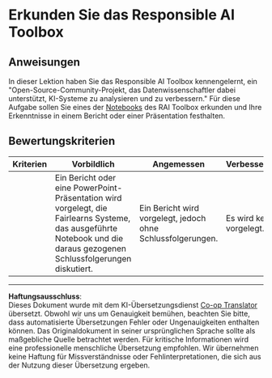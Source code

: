 <!--
CO_OP_TRANSLATOR_METADATA:
{
  "original_hash": "dbda60e7b1fe5f18974e7858eff0004e",
  "translation_date": "2025-09-03T21:50:49+00:00",
  "source_file": "1-Introduction/3-fairness/assignment.md",
  "language_code": "de"
}
-->
# Erkunden Sie das Responsible AI Toolbox

## Anweisungen

In dieser Lektion haben Sie das Responsible AI Toolbox kennengelernt, ein "Open-Source-Community-Projekt, das Datenwissenschaftler dabei unterstützt, KI-Systeme zu analysieren und zu verbessern." Für diese Aufgabe sollen Sie eines der [Notebooks](https://github.com/microsoft/responsible-ai-toolbox/blob/main/notebooks/responsibleaidashboard/getting-started.ipynb) des RAI Toolbox erkunden und Ihre Erkenntnisse in einem Bericht oder einer Präsentation festhalten.

## Bewertungskriterien

| Kriterien | Vorbildlich | Angemessen | Verbesserungswürdig |
| --------- | ----------- | ---------- | -------------------- |
|           | Ein Bericht oder eine PowerPoint-Präsentation wird vorgelegt, die Fairlearns Systeme, das ausgeführte Notebook und die daraus gezogenen Schlussfolgerungen diskutiert. | Ein Bericht wird vorgelegt, jedoch ohne Schlussfolgerungen. | Es wird kein Bericht vorgelegt. |

---

**Haftungsausschluss**:  
Dieses Dokument wurde mit dem KI-Übersetzungsdienst [Co-op Translator](https://github.com/Azure/co-op-translator) übersetzt. Obwohl wir uns um Genauigkeit bemühen, beachten Sie bitte, dass automatisierte Übersetzungen Fehler oder Ungenauigkeiten enthalten können. Das Originaldokument in seiner ursprünglichen Sprache sollte als maßgebliche Quelle betrachtet werden. Für kritische Informationen wird eine professionelle menschliche Übersetzung empfohlen. Wir übernehmen keine Haftung für Missverständnisse oder Fehlinterpretationen, die sich aus der Nutzung dieser Übersetzung ergeben.
